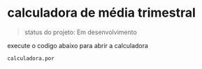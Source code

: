 <h1> calculadora de média trimestral </h1>

> status do projeto: Em desenvolvimento

execute o codigo abaixo para abrir a calculadora
```
calculadora.por
```
